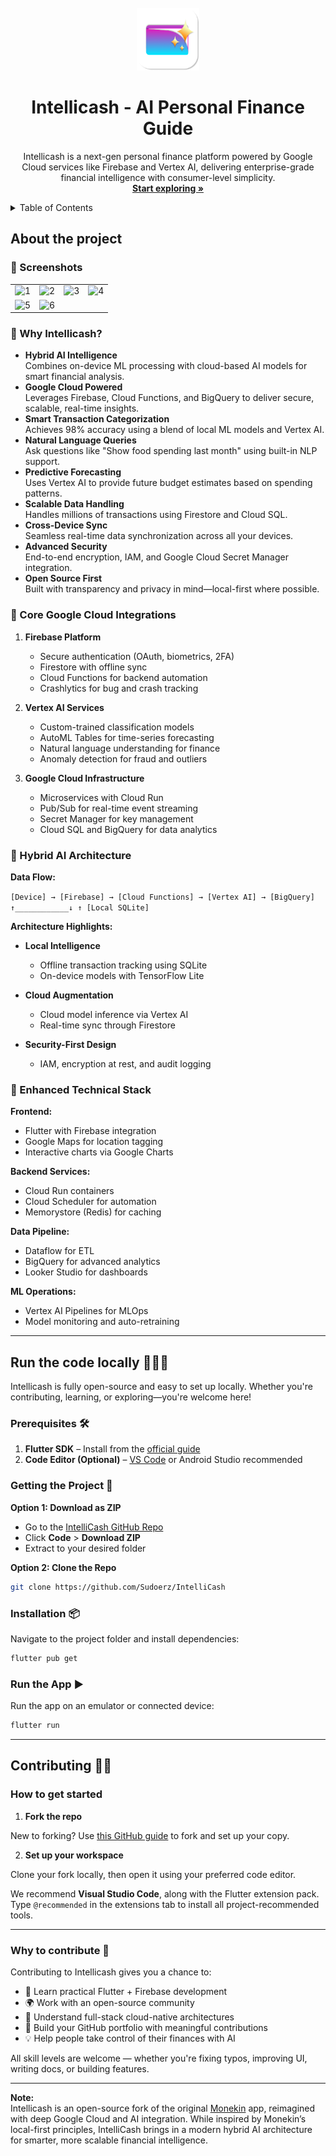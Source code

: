 <!-- PROJECT LOGO -->
<br />
<div align="center">
    <img src="assets/resources/appIcon.png"  alt="App Icon" width="100" height="100">

  <h1 align="center">Intellicash - AI Personal Finance Guide</h1>

  <p align="center">
    Intellicash is a next-gen personal finance platform powered by Google Cloud services like Firebase and Vertex AI, delivering enterprise-grade financial intelligence with consumer-level simplicity.
    <br />
    <a href="#about-the-project"><strong>Start exploring »</strong></a>
    <br />
  </p>
</div>

<!-- TABLE OF CONTENTS -->
<details>
  <summary>Table of Contents</summary>
  <ol>
    <li>
      <a href="#about-the-project">About The Project</a>
      <ul>
        <li><a href="#-why-intellicash">Why Intellicash?</a></li>
        <li><a href="#-core-google-cloud-integrations">Core Google Cloud Integrations</a></li>
        <li><a href="#-hybrid-ai-architecture">Hybrid AI Architecture</a></li>
        <li><a href="#-enhanced-technical-stack">Enhanced Technical Stack</a></li>
      </ul>
    </li>
    <li>
      <a href="#run-the-code-locally-">Run the code locally</a>
      <ul>
        <li><a href="#prerequisites-%EF%B8%8F">Prerequisites</a></li>
        <li><a href="#installation">Installation</a></li>
      </ul>
    </li>
    <li>
      <a href="#contributing-">Contributing</a>
      <ul>
        <li><a href="#how-to-get-started">How to get started</a></li>
        <li><a href="#why-to-contribute-">Why to contribute?</a></li>
      </ul>
    </li>
  </ol>
</details>

## About the project

### 📸 Screenshots

|                                                                                                                    |                                                                                                                    |                                                                                                                    |                                                                                                                    |
| :----------------------------------------------------------------------------------------------------------------: | :----------------------------------------------------------------------------------------------------------------: | :----------------------------------------------------------------------------------------------------------------: | :----------------------------------------------------------------------------------------------------------------: |
| ![1](https://github.com/enrique-lozano/Monekin/blob/main/app-marketplaces/screenshots/en/Mockups/Diapositiva1.PNG) | ![2](https://github.com/enrique-lozano/Monekin/blob/main/app-marketplaces/screenshots/en/Mockups/Diapositiva2.PNG) | ![3](https://github.com/enrique-lozano/Monekin/blob/main/app-marketplaces/screenshots/en/Mockups/Diapositiva3.PNG) | ![4](https://github.com/enrique-lozano/Monekin/blob/main/app-marketplaces/screenshots/en/Mockups/Diapositiva4.PNG) |
| ![5](https://github.com/enrique-lozano/Monekin/blob/main/app-marketplaces/screenshots/en/Mockups/Diapositiva5.PNG) | ![6](https://github.com/enrique-lozano/Monekin/blob/main/app-marketplaces/screenshots/en/Mockups/Diapositiva6.PNG) |

### 🌟 Why Intellicash? 

- **Hybrid AI Intelligence**  
  Combines on-device ML processing with cloud-based AI models for smart financial analysis.
- **Google Cloud Powered**  
  Leverages Firebase, Cloud Functions, and BigQuery to deliver secure, scalable, real-time insights.
- **Smart Transaction Categorization**  
  Achieves 98% accuracy using a blend of local ML models and Vertex AI.
- **Natural Language Queries**  
  Ask questions like "Show food spending last month" using built-in NLP support.
- **Predictive Forecasting**  
  Uses Vertex AI to provide future budget estimates based on spending patterns.
- **Scalable Data Handling**  
  Handles millions of transactions using Firestore and Cloud SQL.
- **Cross-Device Sync**  
  Seamless real-time data synchronization across all your devices.
- **Advanced Security**  
  End-to-end encryption, IAM, and Google Cloud Secret Manager integration.
- **Open Source First**  
  Built with transparency and privacy in mind—local-first where possible.

### 🚀 Core Google Cloud Integrations

1. **Firebase Platform**
   - Secure authentication (OAuth, biometrics, 2FA)
   - Firestore with offline sync
   - Cloud Functions for backend automation
   - Crashlytics for bug and crash tracking

2. **Vertex AI Services**
   - Custom-trained classification models
   - AutoML Tables for time-series forecasting
   - Natural language understanding for finance
   - Anomaly detection for fraud and outliers

3. **Google Cloud Infrastructure**
   - Microservices with Cloud Run
   - Pub/Sub for real-time event streaming
   - Secret Manager for key management
   - Cloud SQL and BigQuery for data analytics

### 🔄 Hybrid AI Architecture

**Data Flow:**

`[Device] → [Firebase] → [Cloud Functions] → [Vertex AI] → [BigQuery] ↑____________↓ ↑ [Local SQLite]`

**Architecture Highlights:**

- **Local Intelligence**
  - Offline transaction tracking using SQLite
  - On-device models with TensorFlow Lite

- **Cloud Augmentation**
  - Cloud model inference via Vertex AI
  - Real-time sync through Firestore

- **Security-First Design**
  - IAM, encryption at rest, and audit logging

### 🔧 Enhanced Technical Stack

**Frontend:**
- Flutter with Firebase integration
- Google Maps for location tagging
- Interactive charts via Google Charts

**Backend Services:**
- Cloud Run containers
- Cloud Scheduler for automation
- Memorystore (Redis) for caching

**Data Pipeline:**
- Dataflow for ETL
- BigQuery for advanced analytics
- Looker Studio for dashboards

**ML Operations:**
- Vertex AI Pipelines for MLOps
- Model monitoring and auto-retraining

---

## Run the code locally 🚀🧑‍💻

Intellicash is fully open-source and easy to set up locally. Whether you're contributing, learning, or exploring—you're welcome here!

### Prerequisites 🛠️

1. **Flutter SDK** – Install from the [official guide](https://docs.flutter.dev/get-started/install)
2. **Code Editor (Optional)** – [VS Code](https://code.visualstudio.com/) or Android Studio recommended

### Getting the Project 📂

**Option 1: Download as ZIP**
- Go to the [IntelliCash GitHub Repo](https://github.com/Sudoerz/IntelliCash)
- Click **Code** > **Download ZIP**
- Extract to your desired folder

**Option 2: Clone the Repo**
```bash
git clone https://github.com/Sudoerz/IntelliCash
```

### Installation 📦

Navigate to the project folder and install dependencies:

```bash
flutter pub get
```

### Run the App ▶️

Run the app on an emulator or connected device:

```bash
flutter run
```

---

## Contributing 🙋🏻

### How to get started

1. **Fork the repo**

New to forking? Use [this GitHub guide](https://docs.github.com/en/get-started/quickstart/fork-a-repo) to fork and set up your copy.

2. **Set up your workspace**

Clone your fork locally, then open it using your preferred code editor.

We recommend **Visual Studio Code**, along with the Flutter extension pack. Type `@recommended` in the extensions tab to install all project-recommended tools.

---

### Why to contribute 🙌

Contributing to Intellicash gives you a chance to:

- 🚀 Learn practical Flutter + Firebase development
- 🌍 Work with an open-source community
- 🔧 Understand full-stack cloud-native architectures
- 💼 Build your GitHub portfolio with meaningful contributions
- 💡 Help people take control of their finances with AI

All skill levels are welcome — whether you're fixing typos, improving UI, writing docs, or building features.

---

**Note:**  
Intellicash is an open-source fork of the original [Monekin](https://github.com/enrique-lozano/Monekin) app, reimagined with deep Google Cloud and AI integration. While inspired by Monekin’s local-first principles, IntelliCash brings in a modern hybrid AI architecture for smarter, more scalable financial intelligence.
